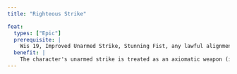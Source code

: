```yaml
---
title: "Righteous Strike"

feat:
  types: ["Epic"]
  prerequisite: |
    Wis 19, Improved Unarmed Strike, Stunning Fist, any lawful alignment.
  benefit: |
    The character's unarmed strike is treated as an axiomatic weapon (it is lawfully aligned and deals an extra 2d6 points of damage against creatures of chaotic alignment). This ability doesn't stack with similar abilities.
---
```

